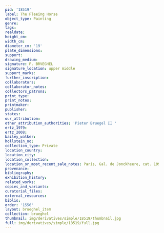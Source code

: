 ```yaml
---
pid: '18519'
label: The Fleeing Horse
object_type: Painting
genre: 
tags: 
realdate: 
height_cm: 
width_cm: 
diameter_cm: '19'
plate_dimensions: 
support: 
drawing_medium: 
signature: P. BRVEGHEL
signature_location: upper middle
support_marks: 
further_inscription: 
collaborators: 
collaborator_notes: 
collectors_patrons: 
print_type: 
print_notes: 
printmaker: 
publisher: 
states: 
our_attribution: 
other_attribution_authorities: 'Pieter Bruegel II '
ertz_1979: 
ertz_2008: 
bailey_walker: 
hollstein_no: 
collection_type: Private
location_country: 
location_city: 
location_collection: 
location_or_most_recent_sale_notes: Paris, Gal. de Jonckheere, cat. 1991, nr. 7
provenance: 
bibliography: 
exhibition_history: 
related_works: 
copies_and_variants: 
curatorial_files: 
external_resources: 
biblio: 
order: '1556'
layout: brueghel_item
collection: brueghel
thumbnail: img/derivatives/simple/18519/thumbnail.jpg
full: img/derivatives/simple/18519/full.jpg
---
```

